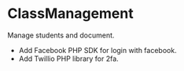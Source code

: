 # ClassManagement
Manage students and document.
- Add Facebook PHP SDK for login with facebook.
- Add Twillio PHP library for 2fa.
